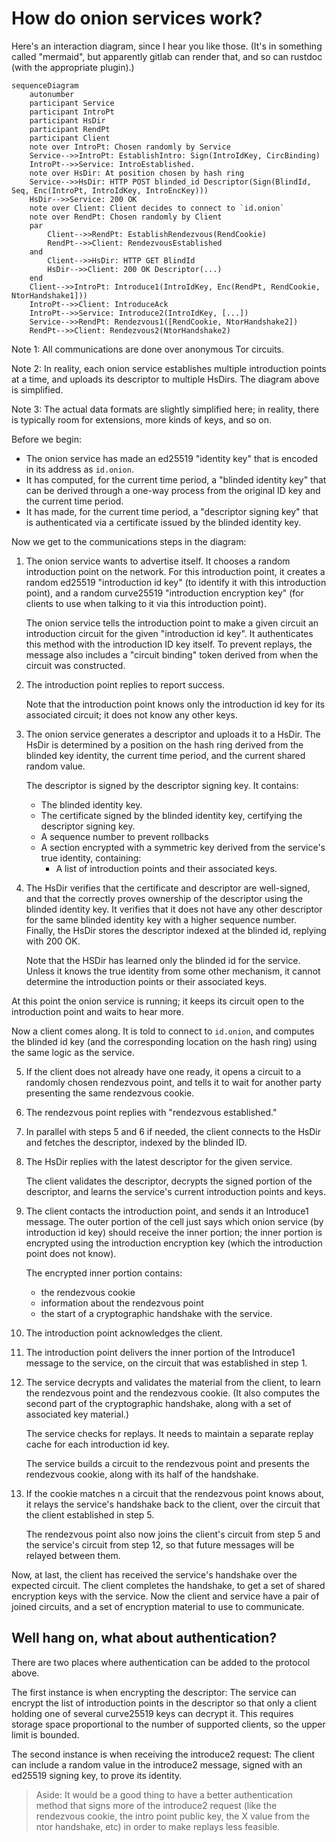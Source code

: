 # How do onion services work?

Here's an interaction diagram, since I hear you like those.  (It's in something
called "mermaid", but apparently gitlab can render that, and so can rustdoc
(with the appropriate plugin).)


```mermaid
sequenceDiagram
    autonumber
    participant Service
    participant IntroPt
    participant HsDir
    participant RendPt
    participant Client
    note over IntroPt: Chosen randomly by Service
    Service-->>IntroPt: EstablishIntro: Sign(IntroIdKey, CircBinding)
    IntroPt-->>Service: IntroEstablished.
    note over HsDir: At position chosen by hash ring
    Service-->>HsDir: HTTP POST blinded_id Descriptor(Sign(BlindId, Seq, Enc(IntroPt, IntroIdKey, IntroEncKey)))
    HsDir-->>Service: 200 OK
    note over Client: Client decides to connect to `id.onion`
    note over RendPt: Chosen randomly by Client
    par
        Client-->>RendPt: EstablishRendezvous(RendCookie)
        RendPt-->>Client: RendezvousEstablished
    and
        Client-->>HsDir: HTTP GET BlindId
        HsDir-->>Client: 200 OK Descriptor(...) 
    end
    Client-->>IntroPt: Introduce1(IntroIdKey, Enc(RendPt, RendCookie, NtorHandshake1]))
    IntroPt-->>Client: IntroduceAck
    IntroPt-->>Service: Introduce2(IntroIdKey, [...])
    Service-->>RendPt: Rendezvous1([RendCookie, NtorHandshake2])
    RendPt-->>Client: Rendezvous2(NtorHandshake2)
```

Note 1: All communications are done over anonymous Tor circuits.

Note 2: In reality, each onion service establishes multiple introduction points
at a time, and uploads its descriptor to multiple HsDirs.  The diagram above is
simplified.

Note 3: The actual data formats are slightly simplified here; in reality, there
is typically room for extensions, more kinds of keys, and so on.



Before we begin:

* The onion service has made an ed25519 "identity key" that is encoded in its
  address as `id.onion`.  
* It has computed, for the current time period, a "blinded identity key" that
  can be derived through a one-way process from the original ID key and the
  current time period.
* It has made, for the current time period, a "descriptor signing key" that is
  authenticated via a certificate issued by the blinded identity key.


Now we get to the communications steps in the diagram:

1. The onion service wants to advertise itself.  It chooses a random
   introduction point on the network. For this introduction point, it creates  a
   random ed25519 "introduction id key" (to identify it with this introduction
   point), and a random curve25519 "introduction encryption key" (for clients to
   use when talking to it via this introduction point). 
   
   The onion service tells the introduction point to make a given circuit an
   introduction circuit for the given "introduction id key".  It authenticates
   this method with the introduction ID key itself.  To prevent replays, the
   message also includes a "circuit binding" token derived from when the circuit
   was constructed.

2. The introduction point replies to report success.

   Note that the introduction point knows only the introduction id key for its
   associated circuit; it does not know any other keys.

3. The onion service generates a descriptor and uploads it to a HsDir.  The
   HsDir is determined by a position on the hash ring derived from the blinded key identity, the current time period, and the current shared random value.
   
   The descriptor is signed by the descriptor signing key.  It contains:
     * The blinded identity key.
     * The certificate signed by the blinded identity key, certifying 
       the descriptor signing key.
     * A sequence number to prevent rollbacks
     * A section encrypted with a symmetric key derived from the service's true identity, containing:
       * A list of introduction points and their associated keys.


4. The HsDir verifies that the certificate and descriptor are well-signed, and
   that the correctly proves ownership of the descriptor using the blinded
   identity key.  It verifies that it does not have any other descriptor for the
   same blinded identity key with a higher sequence number.  Finally, the HsDir
   stores the descriptor indexed at the blinded id, replying with 200 OK.

   Note that the HSDir has learned only the blinded id for the service.  Unless
   it knows the true identity from some other mechanism, it cannot determine the
   introduction points or their associated keys.

At this point the onion service is running; it keeps its circuit open to the
introduction point and waits to hear more.

Now a client comes along.  It is told to connect to `id.onion`, and computes the
blinded id key (and the corresponding location on the hash ring) using the same
logic as the service.

5. If the client does not already have one ready, it opens a circuit to a
   randomly chosen rendezvous point, and tells it to wait for another party
   presenting the same rendezvous cookie.

6. The rendezvous point replies with "rendezvous established."

7. In parallel with steps 5 and 6 if needed, the client connects to the HsDir and
   fetches the descriptor, indexed by the blinded ID.

8. The HsDir replies with the latest descriptor for the given service.

   The client validates the descriptor, decrypts the signed portion of the
   descriptor, and learns the service's current introduction points and keys.

9. The client contacts the introduction point, and sends it an Introduce1 message.
   The outer portion of the cell just says which onion service (by introduction
   id key) should receive the inner portion; the inner portion is encrypted
   using the introduction encryption key (which the introduction point does not
   know).

   The encrypted inner portion contains:
      * the rendezvous cookie
      * information about the rendezvous point
      * the start of a cryptographic handshake with the service.

10. The introduction point acknowledges the client.

11. The introduction point delivers the inner portion of the Introduce1 message
    to the service, on the circuit that was established in step 1.

12. The service decrypts and validates the material from the client, to learn
    the rendezvous point and the rendezvous cookie.  (It also computes the
    second part of the cryptographic handshake, along with a set of associated
    key material.)

    The service checks for replays.  It needs to maintain a separate replay cache for
    each introduction id key.

    The service builds a circuit to the rendezvous point and presents the
    rendezvous cookie, along with its half of the handshake.

13. If the cookie matches n a circuit that the rendezvous point knows about, 
    it relays the service's handshake back to the client, over the circuit that the
    client established in step 5.  
    
    The rendezvous point also now joins the client's circuit from step 5 and
    the service's circuit from step 12, so that future messages will be relayed
    between them. 

Now, at last, the client has received the service's handshake over the expected
circuit. The client completes the handshake, to get a set of shared encryption
keys with the service.  Now the client and service have a pair of joined
circuits, and a set of encryption material to use to communicate.


## Well hang on, what about authentication?

There are two places where authentication can be added to the protocol above.

The first instance is when encrypting the descriptor: The service can encrypt
the list of introduction points in the descriptor so that only a client holding
one of several curve25519 keys can decrypt it.  This requires storage space
proportional to the number of supported clients, so the upper limit is bounded.

The second instance is when receiving the introduce2 request: The client can
include a random value in the introduce2 message, signed with an ed25519 signing
key, to prove its identity.

> Aside: It would be a good thing to have a better authentication method that
> signs more of the introduce2 request (like the rendezvous cookie, the intro
> point public key, the X value from the ntor handshake, etc) in order to make
> replays less feasible.


